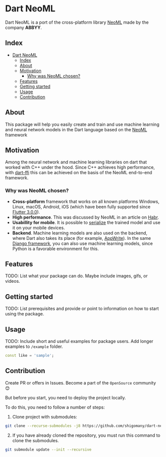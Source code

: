 # Dart NeoML

Dart NeoML is a port of the cross-platform library [NeoML](https://github.com/neoml-lib/neoml) made by the company __ABBYY__.


## <a id='index'>Index</a>
- [Dart NeoML](#dart-neoml)
  - [Index](#index)
  - [About](#about)
  - [Motivation](#motivation)
    - [Why was NeoML chosen?](#why-was-neoml-chosen)
  - [Features](#features)
  - [Getting started](#getting-started)
  - [Usage](#usage)
  - [Contribution](#contribution)

## <a id='about'>About</a>

This package will help you easily create and train and use machine learning and neural network models in the Dart language based on the [NeoML](https://github.com/neoml-lib/neoml) framework


## <a id='motivation'>Motivation</a>

Among the neural network and machine learning libraries on dart that worked with C++ under the hood. Since C++ achieves high performance, with [dart-ffi](https://dart.dev/guides/libraries/c-interop) this can be achieved on the basis of the NeoML end-to-end framework.

### <a id='choose-strategy'>Why was NeoML chosen?</a>

- __Cross-platform__ framework that works on all known platforms Windows, Linux, macOS, Android, iOS (which have been fully supported since [Flutter 3.0.0](https://docs.flutter.dev/development/tools/sdk/release-notes/release-notes-3.0.0)).
- __High performance__. This was discussed by NeoML in an article on [Habr](https://habr.com/ru/company/abbyy/blog/506808/).
- __Usabillity for mobile__. It is possible to [serialize](https://github.com/neoml-lib/neoml#serialization-format) the trained model and use it on your mobile devices.
- __Backend__. Machine learning models are also used on the backend, where Dart also takes its place (for example, [AppWrite](https://appwrite.io/)). In the same [Django framework](https://www.djangoproject.com/), you can also use machine learning models, since Python is a favorable environment for this.

## Features

TODO: List what your package can do. Maybe include images, gifs, or videos.

## Getting started

TODO: List prerequisites and provide or point to information on how to
start using the package.

## Usage

TODO: Include short and useful examples for package users. Add longer examples
to `/example` folder. 

```dart
const like = 'sample';
```

## Contribution

Create PR or offers in Issues. Become a part of the `OpenSource` community 😊

But before you start, you need to deploy the project locally.

To do this, you need to follow a number of steps:

1. Clone project with submodules:

```bash
git clone --recurse-submodules -j8 https://github.com/shigomany/dart-neoml.git
```

2. If you have already cloned the repository, you must run this command to clone the submodules.
   
```bash
git submodule update --init --recursive
```
